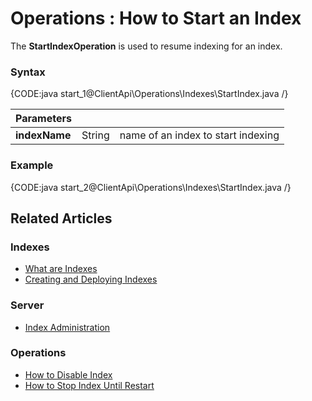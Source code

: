 ﻿# Operations : How to Start an Index

The **StartIndexOperation** is used to resume indexing for an index.

### Syntax

{CODE:java start_1@ClientApi\Operations\Indexes\StartIndex.java /}

| Parameters | | |
| ------------- | ------------- | ----- |
| **indexName** | String | name of an index to start indexing |

### Example

{CODE:java start_2@ClientApi\Operations\Indexes\StartIndex.java /}

## Related Articles

### Indexes

- [What are Indexes](../../../../indexes/what-are-indexes)
- [Creating and Deploying Indexes](../../../../indexes/creating-and-deploying)

### Server

- [Index Administration](../../../../server/administration/index-administration)

### Operations

- [How to Disable Index](../../../../client-api/operations/maintenance/indexes/disable-index)
- [How to Stop Index Until Restart](../../../../client-api/operations/maintenance/indexes/stop-index)

